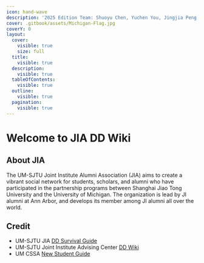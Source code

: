 ```yaml
---
icon: hand-wave
description: '2025 Edition Team: Shuoyu Chen, Yuchen You, Jingjia Peng, Yuefeng Jin'
cover: .gitbook/assets/Michigan-Flag.jpg
coverY: 0
layout:
  cover:
    visible: true
    size: full
  title:
    visible: true
  description:
    visible: true
  tableOfContents:
    visible: true
  outline:
    visible: true
  pagination:
    visible: true
---
```


# Welcome to JIA DD Wiki

## About JIA

The UM-SJTU Joint Institute Alumni Association (JIA) aims to create a vibrant social network for students, scholars, and alumni who have participated in the partnership programs between Shanghai Jiao Tong University and the University of Michigan. The organization is lead by JI alumni at Ann Arbor, and develops its member among JI alumni all over the world.

## Credit

* UM-SJTU JIA [DD Survival Guide](https://docs.google.com/document/d/1_pf-lEESayPWR-PdVmNsOyS05Sw30sr8/edit?usp=sharing\&ouid=100946512975069109795\&rtpof=true\&sd=true)
* UM-SJTU Joint Institute Advising Center [DD Wiki](https://umji-wiki.gitbook.io/dd-wiki)
* UM CSSA [New Student Guide](https://drive.google.com/file/d/10D2sy9YYK4LVRgy756TNyiNMkqV3T3vZ/view?usp=drive_link)
